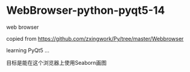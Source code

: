<!--
 * @lanhuage: python
 * @Descripttion: 
 * @version: beta
 * @Author: xiaoshuyui
 * @Date: 2020-04-16 15:40:01
 * @LastEditors: xiaoshuyui
 * @LastEditTime: 2020-04-16 17:37:03
 -->
# WebBrowser-python-pyqt5-14
web browser

copied from https://github.com/zxingwork/Py/tree/master/Webbrowser

learning PyQt5 ...

目标是能在这个浏览器上使用Seaborn画图
